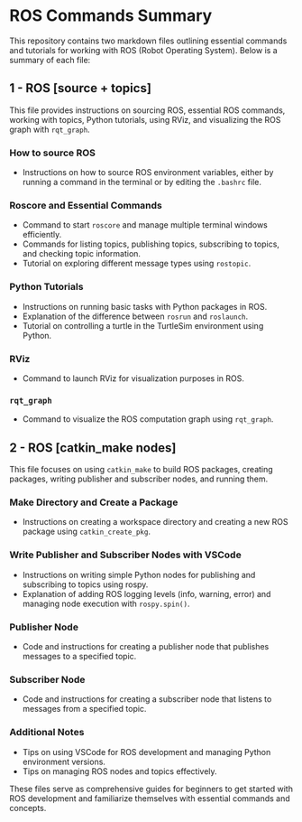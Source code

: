 # ROS Commands Summary

This repository contains two markdown files outlining essential commands and tutorials for working with ROS (Robot Operating System). Below is a summary of each file:

## 1 - ROS [source + topics]

This file provides instructions on sourcing ROS, essential ROS commands, working with topics, Python tutorials, using RViz, and visualizing the ROS graph with `rqt_graph`.

### How to source ROS
- Instructions on how to source ROS environment variables, either by running a command in the terminal or by editing the `.bashrc` file.

### Roscore and Essential Commands
- Command to start `roscore` and manage multiple terminal windows efficiently.
- Commands for listing topics, publishing topics, subscribing to topics, and checking topic information.
- Tutorial on exploring different message types using `rostopic`.

### Python Tutorials
- Instructions on running basic tasks with Python packages in ROS.
- Explanation of the difference between `rosrun` and `roslaunch`.
- Tutorial on controlling a turtle in the TurtleSim environment using Python.

### RViz
- Command to launch RViz for visualization purposes in ROS.

### `rqt_graph`
- Command to visualize the ROS computation graph using `rqt_graph`.

## 2 - ROS [catkin_make nodes]

This file focuses on using `catkin_make` to build ROS packages, creating packages, writing publisher and subscriber nodes, and running them.

### Make Directory and Create a Package
- Instructions on creating a workspace directory and creating a new ROS package using `catkin_create_pkg`.

### Write Publisher and Subscriber Nodes with VSCode
- Instructions on writing simple Python nodes for publishing and subscribing to topics using rospy.
- Explanation of adding ROS logging levels (info, warning, error) and managing node execution with `rospy.spin()`.

### Publisher Node
- Code and instructions for creating a publisher node that publishes messages to a specified topic.

### Subscriber Node
- Code and instructions for creating a subscriber node that listens to messages from a specified topic.

### Additional Notes
- Tips on using VSCode for ROS development and managing Python environment versions.
- Tips on managing ROS nodes and topics effectively.

These files serve as comprehensive guides for beginners to get started with ROS development and familiarize themselves with essential commands and concepts.
